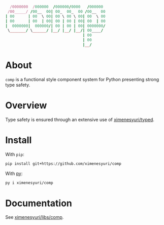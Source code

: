 ```ruby   
  /0000000  /000000  /000000/0000   /000000 
 /00_____/ /00__  00| 00_  00_  00 /00__  00
| 00      | 00  \ 00| 00 \ 00 \ 00| 00  \ 00
| 00      | 00  | 00| 00 | 00 | 00| 00  | 00
|  0000000|  000000/| 00 | 00 | 00| 0000000/
 \_______/ \______/ |__/ |__/ |__/| 00____/ 
                                  | 00      
                                  | 00      
                                  |__/   
```
# About

`comp` is a functional style component system for Python presenting strong type safety.
    
# Overview

Type safety is ensured through an extensive use of [ximenesyuri/typed](https://github.com/ximenesyuri/typed).

# Install

With `pip`:
```bash
pip install git+https://github.com/ximenesyuri/comp 
```

With [py](https://github.com/ximenesyuri/py):
```bash
py i ximenesyuri/comp
```

# Documentation

See [ximenesyuri/libs/comp](https://ximenesyuri/libs/app).
